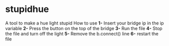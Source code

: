 # stupidhue
A tool to make a hue light stupid
How to use
**1-** Insert your bridge ip in the ip variable
**2-** Press the button on the top of the bridge
**3-** Run the file
**4-** Stop the file and turn off the light
**5-** Remove the b.connect() line
**6-** restart the file
